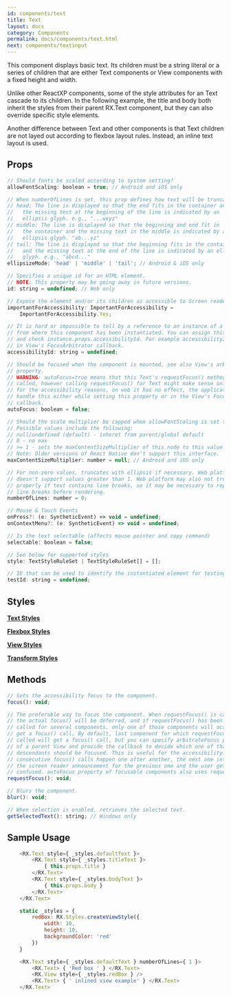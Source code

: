 ```yaml
---
id: components/text
title: Text
layout: docs
category: Components
permalink: docs/components/text.html
next: components/textinput
---
```


This component displays basic text. Its children must be a string literal or a series of children that are either Text components or View components with a fixed height and width.

Unlike other ReactXP components, some of the style attributes for an Text cascade to its children. In the following example, the title and body both inherit the styles from their parent RX.Text component, but they can also override specific style elements.

Another difference between Text and other components is that Text children are not layed out according to flexbox layout rules. Instead, an inline text layout is used.

## Props

``` javascript
// Should fonts be scaled according to system setting?
allowFontScaling: boolean = true; // Android and iOS only

// When numberOfLines is set, this prop defines how text will be truncated.
// head: The line is displayed so that the end fits in the container and
//   the missing text at the beginning of the line is indicated by an
//   ellipsis glyph. e.g., "...wxyz"
// middle: The line is displayed so that the beginning and end fit in
//   the container and the missing text in the middle is indicated by an
//   ellipsis glyph. "ab...yz"
// tail: The line is displayed so that the beginning fits in the container
//   and the missing text at the end of the line is indicated by an ellipsis
//   glyph. e.g., "abcd..."
ellipsizeMode: 'head' | 'middle' | 'tail'; // Android & iOS only

// Specifies a unique id for an HTML element.
// NOTE: This property may be going away in future versions.
id: string = undefined; // Web only

// Expose the element and/or its children as accessible to Screen readers
importantForAccessibility: ImportantForAccessibility =
    ImportantForAccessibility.Yes;

// It is hard or impossible to tell by a reference to an instance of a component
// from where this component has been instantiated. You can assign this property
// and check instance.props.accessibilityId. For example accessibilityId is used
// in View's FocusArbitrator callback.
accessibilityId: string = undefined;

// Should be focused when the component is mounted, see also View's arbitrateFocus
// property.
// WARNING: autoFocus=true means that this Text's requestFocus() method will be
// called, however calling requestFocus() for Text might make sense only on mobile
// for the accessibility reasons, on web it has no effect, the application has to
// handle this either while setting this property or in the View's FocusArbitrator
// callback.
autoFocus: boolean = false;

// Should the scale multiplier be capped when allowFontScaling is set to true?
// Possible values include the following:
// null/undefined (default) - inheret from parent/global default
// 0 - no max
// >= 1 - sets the maxContentSizeMultiplier of this node to this value
// Note: Older versions of React Native don’t support this interface.
maxContentSizeMultiplier: number = null; // Android and iOS only

// For non-zero values, truncates with ellipsis if necessary. Web platform
// doesn't support values greater than 1. Web platform may also not truncate
// properly if text contains line breaks, so it may be necessary to replace
// line breaks before rendering.
numberOfLines: number = 0;

// Mouse & Touch Events
onPress?: (e: SyntheticEvent) => void = undefined;
onContextMenu?: (e: SyntheticEvent) => void = undefined;

// Is the text selectable (affects mouse pointer and copy command)
selectable: boolean = false;

// See below for supported styles
style: TextStyleRuleSet | TextStyleRuleSet[] = [];

// ID that can be used to identify the instantiated element for testing purposes.
testId: string = undefined;
```

## Styles

[**Text Styles**](/reactxp/docs/styles.html#text-style-attributes)

[**Flexbox Styles**](/reactxp/docs/styles.html#flexbox-style-attributes)

[**View Styles**](/reactxp/docs/styles.html#view-style-attributes)

[**Transform Styles**](/reactxp/docs/styles.html#transform-style-attributes)

## Methods
``` javascript
// Sets the accessibility focus to the component.
focus(): void;

// The preferable way to focus the component. When requestFocus() is called,
// the actual focus() will be deferred, and if requestFocus() has been
// called for several components, only one of those components will actually
// get a focus() call. By default, last component for which requestFocus() is
// called will get a focus() call, but you can specify arbitrateFocus property
// of a parent View and provide the callback to decide which one of that View's
// descendants should be focused. This is useful for the accessibility: when
// consecutive focus() calls happen one after another, the next one interrupts
// the screen reader announcement for the previous one and the user gets
// confused. autoFocus property of focusable components also uses requestFocus().
requestFocus(): void;

// Blurs the component.
blur(): void;

// When selection is enabled, retrieves the selected text.
getSelectedText(): string; // Windows only
```

## Sample Usage

``` javascript
    <RX.Text style={ _styles.defaultText }>
        <RX.Text style={ _styles.titleText }>
            { this.props.title }
        </RX.Text>
        <RX.Text style={ _styles.bodyText }>
            { this.props.body }
        </RX.Text>
    </RX.Text>
```

``` javascript
    static _styles = {
        redBox: RX.Styles.createViewStyle({
            width: 10,
            height: 10,
            backgroundColor: 'red'
        })
    }

    <RX.Text style={ _styles.defaultText } numberOfLines={ 1 }>
        <RX.Text> { 'Red box ' } </RX.Text>
        <RX.View style={ _styles.redBox } />
        <RX.Text> { ' inlined view example' } </RX.Text>
    </RX.Text>
```

